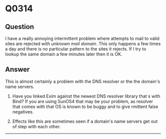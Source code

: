 Q0314
=====

Question
--------

I have a really annoying intermittent problem where attempts to mail to
valid sites are rejected with *unknown mail domain*. This only happens a
few times a day and there is no particular pattern to the sites it
rejects. If I try to lookup the same domain a few minutes later then it
is OK.

Answer
------

This is almost certainly a problem with the DNS resolver or the the
domain's name servers.

1.  Have you linked Exim against the newest DNS resolver library that s
    with Bind? If you are using SunOS4 that may be your problem, as
    resolver that comes with that OS is known to be buggy and to give
    rmittent false negatives.

2.  Effects like this are sometimes seen if a domain's name servers get
    out of step with each other.

* * * * *
